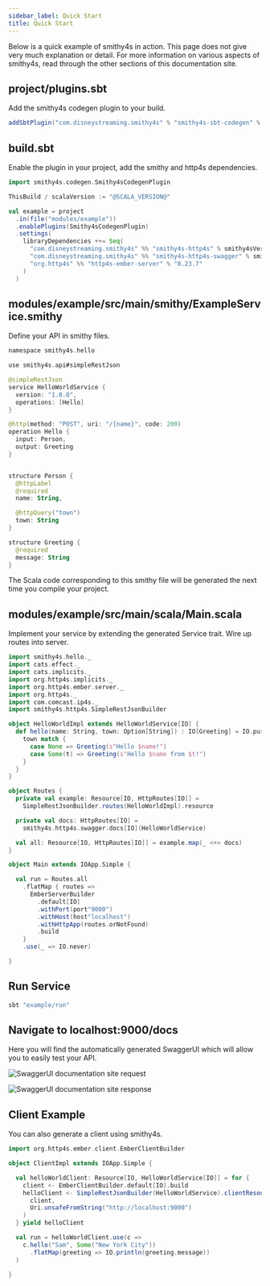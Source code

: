 ```yaml
---
sidebar_label: Quick Start
title: Quick Start
---
```


Below is a quick example of smithy4s in action. This page does not give very much explanation or detail. For more information on various aspects of smithy4s, read through the other sections of this documentation site.

## project/plugins.sbt

Add the smithy4s codegen plugin to your build.

```scala
addSbtPlugin("com.disneystreaming.smithy4s" % "smithy4s-sbt-codegen" % "@VERSION@")
```

## build.sbt

Enable the plugin in your project, add the smithy and http4s dependencies.

```scala
import smithy4s.codegen.Smithy4sCodegenPlugin

ThisBuild / scalaVersion := "@SCALA_VERSION@"

val example = project
  .in(file("modules/example"))
  .enablePlugins(Smithy4sCodegenPlugin)
  .settings(
    libraryDependencies ++= Seq(
      "com.disneystreaming.smithy4s" %% "smithy4s-http4s" % smithy4sVersion.value,
      "com.disneystreaming.smithy4s" %% "smithy4s-http4s-swagger" % smithy4sVersion.value,
      "org.http4s" %% "http4s-ember-server" % "0.23.7"
    )
  )
```

## modules/example/src/main/smithy/ExampleService.smithy

Define your API in smithy files.

```kotlin
namespace smithy4s.hello

use smithy4s.api#simpleRestJson

@simpleRestJson
service HelloWorldService {
  version: "1.0.0",
  operations: [Hello]
}

@http(method: "POST", uri: "/{name}", code: 200)
operation Hello {
  input: Person,
  output: Greeting
}


structure Person {
  @httpLabel
  @required
  name: String,

  @httpQuery("town")
  town: String
}

structure Greeting {
  @required
  message: String
}
```

The Scala code corresponding to this smithy file will be generated the next time you compile your project.

## modules/example/src/main/scala/Main.scala

Implement your service by extending the generated Service trait. Wire up routes into server.

```scala mdoc:silent
import smithy4s.hello._
import cats.effect._
import cats.implicits._
import org.http4s.implicits._
import org.http4s.ember.server._
import org.http4s._
import com.comcast.ip4s._
import smithy4s.http4s.SimpleRestJsonBuilder

object HelloWorldImpl extends HelloWorldService[IO] {
  def hello(name: String, town: Option[String]) : IO[Greeting] = IO.pure {
    town match {
      case None => Greeting(s"Hello $name!")
      case Some(t) => Greeting(s"Hello $name from $t!")
    }
  }
}

object Routes {
  private val example: Resource[IO, HttpRoutes[IO]] =
    SimpleRestJsonBuilder.routes(HelloWorldImpl).resource

  private val docs: HttpRoutes[IO] =
    smithy4s.http4s.swagger.docs[IO](HelloWorldService)

  val all: Resource[IO, HttpRoutes[IO]] = example.map(_ <+> docs)
}

object Main extends IOApp.Simple {

  val run = Routes.all
    .flatMap { routes =>
      EmberServerBuilder
        .default[IO]
        .withPort(port"9000")
        .withHost(host"localhost")
        .withHttpApp(routes.orNotFound)
        .build
    }
    .use(_ => IO.never)

}
```

## Run Service

```bash
sbt "example/run"
```

## Navigate to localhost:9000/docs

Here you will find the automatically generated SwaggerUI which will allow you to easily test your API.

![SwaggerUI documentation site request](https://i.imgur.com/WQgetF6.png)

![SwaggerUI documentation site response](https://i.imgur.com/JRUQyny.png)

## Client Example

You can also generate a client using smithy4s.

```scala mdoc:compile-only
import org.http4s.ember.client.EmberClientBuilder

object ClientImpl extends IOApp.Simple {

  val helloWorldClient: Resource[IO, HelloWorldService[IO]] = for {
    client <- EmberClientBuilder.default[IO].build
    helloClient <- SimpleRestJsonBuilder(HelloWorldService).clientResource(
      client,
      Uri.unsafeFromString("http://localhost:9000")
    )
  } yield helloClient

  val run = helloWorldClient.use(c =>
    c.hello("Sam", Some("New York City"))
      .flatMap(greeting => IO.println(greeting.message))
  )

}
```
